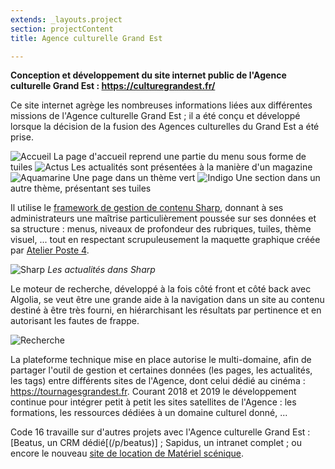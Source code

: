```yaml
---
extends: _layouts.project
section: projectContent
title: Agence culturelle Grand Est

---
```


**Conception et développement du site internet public de 
l'Agence culturelle Grand Est&nbsp;: https://culturegrandest.fr/**

Ce site internet agrège les nombreuses informations liées aux différentes missions de l'Agence culturelle Grand Est ; il a été conçu et développé lorsque la décision de la fusion des Agences culturelles du Grand Est a été prise.

![Accueil](/assets/img/aca/1.png)
La page d'accueil reprend une partie du menu sous forme de tuiles
![Actus](/assets/img/aca/2.png)
Les actualités sont présentées à la manière d'un magazine
![Aquamarine](/assets/img/aca/3.png)
Une page dans un thème vert
![Indigo](/assets/img/aca/4.png)
Une section dans un autre thème, présentant ses tuiles

Il utilise le [framework de gestion de contenu Sharp](https://github.com/code16/sharp), donnant à ses administrateurs une maîtrise particulièrement poussée sur ses données et sa structure : menus, niveaux de profondeur des rubriques, tuiles, thème visuel, ... tout en respectant scrupuleusement la maquette graphique créée par [Atelier Poste 4](http://atelierposte4.com).

![Sharp](/assets/img/aca/sharp.png)
*Les actualités dans Sharp*

Le moteur de recherche, développé à la fois côté front et côté back avec Algolia, se veut être une grande aide à la navigation dans un site au contenu destiné à être très fourni, en hiérarchisant les résultats par pertinence et en autorisant les fautes de frappe.

![Recherche](/assets/img/aca/5.png)

La plateforme technique mise en place autorise le multi-domaine, afin de partager l'outil de gestion et certaines données (les pages, les actualités, les tags) entre différents sites de l'Agence, dont celui dédié au cinéma : https://tournagesgrandest.fr.
Courant 2018 et 2019 le développement continue pour intégrer petit à petit les sites satellites de l'Agence : les formations, les ressources dédiées à un domaine culturel donné, ...

Code 16 travaille sur d'autres projets avec l'Agence culturelle Grand Est : [Beatus, un CRM dédié[(/p/beatus)] ; Sapidus, un intranet complet ; ou encore le nouveau [site de location de Matériel scénique](/p/parcs-materiels-grand-est).   